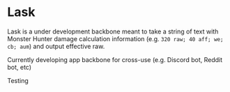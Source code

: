 # Lask

Lask is a under development backbone meant to take a string of text with Monster Hunter damage calculation information (e.g. `320 raw; 40 aff; we; cb; aum`) and output effective raw.

Currently developing app backbone for cross-use (e.g. Discord bot, Reddit bot, etc)

Testing